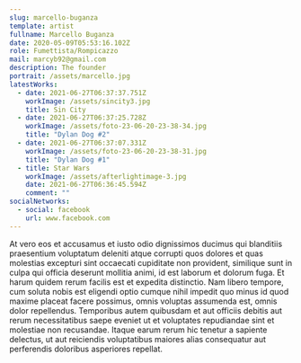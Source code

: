 ```yaml
---
slug: marcello-buganza
template: artist
fullname: Marcello Buganza
date: 2020-05-09T05:53:16.102Z
role: Fumettista/Rompicazzo
mail: marcyb92@gmail.com
description: The founder
portrait: /assets/marcello.jpg
latestWorks:
  - date: 2021-06-27T06:37:37.751Z
    workImage: /assets/sincity3.jpg
    title: Sin City
  - date: 2021-06-27T06:37:25.728Z
    workImage: /assets/foto-23-06-20-23-38-34.jpg
    title: "Dylan Dog #2"
  - date: 2021-06-27T06:37:07.331Z
    workImage: /assets/foto-23-06-20-23-38-31.jpg
    title: "Dylan Dog #1"
  - title: Star Wars
    workImage: /assets/afterlightimage-3.jpg
    date: 2021-06-27T06:36:45.594Z
    comment: ""
socialNetworks:
  - social: facebook
    url: www.facebook.com
---
```


At vero eos et accusamus et iusto odio dignissimos ducimus qui blanditiis praesentium voluptatum deleniti atque corrupti quos dolores et quas molestias excepturi sint occaecati cupiditate non provident, similique sunt in culpa qui officia deserunt mollitia animi, id est laborum et dolorum fuga. Et harum quidem rerum facilis est et expedita distinctio. Nam libero tempore, cum soluta nobis est eligendi optio cumque nihil impedit quo minus id quod maxime placeat facere possimus, omnis voluptas assumenda est, omnis dolor repellendus. Temporibus autem quibusdam et aut officiis debitis aut rerum necessitatibus saepe eveniet ut et voluptates repudiandae sint et molestiae non recusandae. Itaque earum rerum hic tenetur a sapiente delectus, ut aut reiciendis voluptatibus maiores alias consequatur aut perferendis doloribus asperiores repellat.
